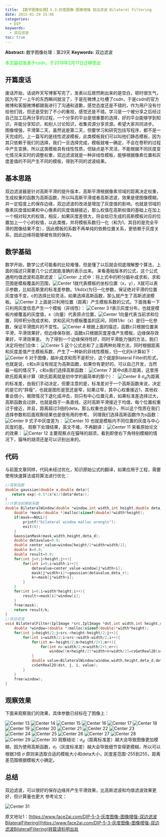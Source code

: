 ```yaml
---
title: 【数字图像处理】5.3:灰度图像-图像增强 双边滤波 Bilateral Filtering
date: 2015-01-29 15:46
categories:
  - DIP
keywords:
  - 双边滤波
toc: true
---
```

**Abstract:** 数字图像处理：第29天
**Keywords:** 双边滤波
<!--more-->
<font color="00FF00">本文最初发表于csdn，于2018年2月17日迁移至此</font>
## 开篇废话
废话开始，话说昨天写博客写完了，发表以后居然刷出来的是空白，顿时很生气，因为写了一上午的东西瞬间就没了，于是在微博上吐槽了csdn，于是csdn的官方微博和客服微博都跟我进行了沟通和道歉，感觉态度还是不错的，作为用户没有付给他们钱，但还是受到了不小的重视，感觉还是不错。学习是一个被分享之后经过自己加工后再分享的过程，一个分享的平台是很重要的选择，好的平台能够学到知识，并能分享知识，和别人讨论知识，收集资源分享资源。希望大家共同进步。
图像增强，平滑第二天，虽然说是第二天，但要学习和研究包括写程序，都不是一天完成的。上一篇写的是线性滤波模板，此类模板我们可以叫他们静态模板，因为其只依赖于我们的选择，我们一旦选择完成，模板就唯一确定，不会在卷积的过程中产生变换，所以这类模板具有线性性质，但缺点是不灵活，不能根据不同灰度变化情况来实时的调整权重，双边滤波就是一种非线性模板，能够根据像素位置和灰度差值的不同产生不同的模板，得到不同的滤波结果。
## 基本思路
双边滤波器是针对高斯平滑的提升版本，高斯平滑根据像素邻域的距离决定权重，生成权重的函数为高斯函数，所以叫高斯平滑或者高斯滤波，效果是使图像模糊，并一定程度上的保存边缘，双边滤波的改进是增加了灰度值的影响，也就是邻域的像素灰度值如果和中心像素的灰度值越接近，那么权值在高斯权值的基础上在加上一个相对较大的权值，相反，如果灰度差很大，将会给已生成的高斯模板对应的位置加上一个小的权值，以此类推，并将模板系数归一化（和为1，其目的是完全平滑的图像结果不变），因此模板的系数不再单纯的依赖位置关系，更依赖于灰度关系，因此边缘将能够被有效的保存。
## 数学基础
数学开始，数学公式可能看的比较难懂，但是懂了以后就会彻底理解整个算法，上面的描述只需要几个公式就能准确的表示出来。
来看基础版本的公式，这个公式通用均值滤波和高斯滤波：
![Center][]
上式中：将上式中的积分脑补成求和，求和范围是模板覆盖的范围，![Center 1][]就代表模板的坐标位置（x，y），X就可以表示参数，比如高斯里的标准差参数。1/kd(x)为归一化参数，保证绝对平滑的位置灰度值不变，c的选择比较灵活，如果选择高斯函数，那么就产生了高斯滤波模板。
![Center 2][]
上面是只利用位置（距离）产生模板系数的公式。下面我看一下只利用灰度信息产生一个模板（非线性）：
![Center 3][]
f表示灰度分布，也就是模板内被覆盖的灰度值，x（向量）代表原点位置，![Center 1][]向量代表当前求和位置，同样积分改成求和，求和区间为模板覆盖的区间，同样1/kr（x）是归一化参数，保证平滑图片的不变性。
![Center 4][]
根据上面的描述，函数c只根据位置来平滑，平滑效果好，但边缘保存弱，函数s只根据灰度差值产生模板，边缘保存效果好，平滑效果差。
为了得到一个边缘保持性好，同时平滑能力强的方法，我们决定将他们合体：
![Center 5][]
这个公式总和了上面两种处理方法，同时根据距离和灰度差值产生模板系数，产生了一种新的非线性模板，归一化的k计算如下：
![Center 6][]
对于图像，脑补成求和而不是积分，这个就是Bilateral Filter的形式，也就是说，c和s并没有规定为高斯函数，如果你有更好的，可以自己开发，当然最一般的情况下，c和s我们选择高斯函数：
![Center 7][]
其中d表示距离，这里用欧氏距离来计算（欧氏距离就是初中学的最简单的那个）： 
![Center 8][]
$\sigma_d$为距离的标准差，由我们手动决定，但要注意的是，标准差对于一个高斯函数来说，决定的是它的“胖瘦”，也就是图形是宽还是窄，如果过窄，其中心权重接近1，其他权重会很小，极限情况下退化成冲击，则只有中心位置元素，如果标准差选择过大，高斯函数会过胖，也就是趋于一条直线，这时高斯平滑接近于均值，每个位置权重过于接近，并且，距离超过3倍的deta，那么权重也会很小，所以这个性质在我们选择参数和后面观察结果也是很有用的参考。
同理我们选择高斯函数作为s函数：
![Center 9][]
式子中灰度差为：
![Center 10][]
也就是模板内不同位置的灰度与中心灰度的差。
观察下处理结果，英文不难，不再翻译：
![Center 11][]
来看原始论文的效果：
![Center 12][]
主要观察点在猫咪的胡须，看到即使右下角特别模糊的情况下，猫咪的胡须还是可以识别出来的。
## 代码
与前面文章同样，代码未经过优化，知识原始公式的翻译，如果应用于工程，需要使用快速算法或将算法进行优化：
```c++
//高斯函数
double gaussian(double x,double deta){
   return exp(-0.5*(x*x)/(deta*deta));
}
//计算当前模板系数
double BilateralWindow(double *window,int width,int height,double deta_d,double deta_r){
    double *mask=(double *)malloc(sizeof(double)*width*height);
    if(mask==NULL){
        printf("bilateral window malloc wrong\n");
        exit(0);
    }
    GaussianMask(mask,width,height,deta_d);
    double detavalue=0.0;
    double center_value=window[height/2*width+width/2];
    double k=0.0;
    double result=0.0;
    for(int j=0;j<height;j++){
        for(int i=0;i<width;i++){
            detavalue=center_value-window[j*width+i];
            mask[j*width+i]*=gaussian(detavalue,deta_r);
            k+=mask[j*width+i];
        }
    }
    for(int i=0;i<width*height;i++){
        result+=mask[i]*window[i];
    }
    free(mask);
    return result/k;
}
//双边滤波
void BilateralFilter(IplImage *src,IplImage *dst,int width,int height,double deta_d,double deta_r){
    double *window=(double *)malloc(sizeof(double)*width*height);
    for(int j=height/2;j<src->height-height/2;j++){
        for(int i=width/2;i<src->width-width/2;i++){
            for(int m=-height/2;m<height/2+1;m++){
                for(int n=-width/2;n<width/2+1;n++)
                    window[(m+height/2)*width+n+width/2]=cvGetReal2D(src, j+m, i+n);
            }
            double value=BilateralWindow(window,width,height,deta_d,deta_r);
            cvSetReal2D(dst, j, i, value);
        }
    }
    free(window);
}
```
## 观察效果
下面来观察我们的效果，具体参数已经标在了图像上：

![Center 13][]
![Center 14][]
![Center 15][]
![Center 16][]
![Center 17][]
![Center 18][]
![Center 19][]
![Center 20][]
![Center 21][]
![Center 22][]
![Center 23][]
![Center 24][]
![Center 25][]
![Center 26][]
![Center 27][]
![Center 28][]
![Center 29][]
![Center 30][]
观察结论：$\sigma_d$（距离标准差）越大会导致图像更加模糊，因为使用高斯函数，$\sigma_r$（灰度标准差）越大会导致细节变得更模糊，所以可以根据3倍 $\sigma$ 原则来选取合适的模板大小和deta大小，灰度差范围-255到255，距离差范围根据模板大小确定。

## 总结
双边滤波，可以很好的保存边缘并产生平滑效果，比高斯滤波和均值滤波效果更好，但计算量也更大
参考论文：

![Center 31][]







[Center]: https://tony4ai-1251394096.cos.ap-hongkong.myqcloud.com/blog_images/DIP-5-3-灰度图像-图像增强-双边滤波BilateralFiltering/20150129144428942.png
[Center 1]: https://tony4ai-1251394096.cos.ap-hongkong.myqcloud.com/blog_images/DIP-5-3-灰度图像-图像增强-双边滤波BilateralFiltering/20150129144755475.png
[Center 2]: https://tony4ai-1251394096.cos.ap-hongkong.myqcloud.com/blog_images/DIP-5-3-灰度图像-图像增强-双边滤波BilateralFiltering/20150129145111704.png
[Center 3]: https://tony4ai-1251394096.cos.ap-hongkong.myqcloud.com/blog_images/DIP-5-3-灰度图像-图像增强-双边滤波BilateralFiltering/20150129145404287.png
[Center 4]: https://tony4ai-1251394096.cos.ap-hongkong.myqcloud.com/blog_images/DIP-5-3-灰度图像-图像增强-双边滤波BilateralFiltering/20150129145813340.png
[Center 5]: https://tony4ai-1251394096.cos.ap-hongkong.myqcloud.com/blog_images/DIP-5-3-灰度图像-图像增强-双边滤波BilateralFiltering/20150129150801315.png
[Center 6]: https://tony4ai-1251394096.cos.ap-hongkong.myqcloud.com/blog_images/DIP-5-3-灰度图像-图像增强-双边滤波BilateralFiltering/20150129150653946.png
[Center 7]: https://tony4ai-1251394096.cos.ap-hongkong.myqcloud.com/blog_images/DIP-5-3-灰度图像-图像增强-双边滤波BilateralFiltering/20150129151118288.png
[cute.gif]: http://static.blog.csdn.net/xheditor/xheditor_emot/default/cute.gif
[Center 8]: https://tony4ai-1251394096.cos.ap-hongkong.myqcloud.com/blog_images/DIP-5-3-灰度图像-图像增强-双边滤波BilateralFiltering/20150129151125480.png
[Center 9]: https://tony4ai-1251394096.cos.ap-hongkong.myqcloud.com/blog_images/DIP-5-3-灰度图像-图像增强-双边滤波BilateralFiltering/20150129152126994.png
[Center 10]: https://tony4ai-1251394096.cos.ap-hongkong.myqcloud.com/blog_images/DIP-5-3-灰度图像-图像增强-双边滤波BilateralFiltering/20150129152138686.png
[Center 11]: https://tony4ai-1251394096.cos.ap-hongkong.myqcloud.com/blog_images/DIP-5-3-灰度图像-图像增强-双边滤波BilateralFiltering/20150129152643090.png
[Center 12]: https://tony4ai-1251394096.cos.ap-hongkong.myqcloud.com/blog_images/DIP-5-3-灰度图像-图像增强-双边滤波BilateralFiltering/20150129152737940.png
[Center 13]: https://tony4ai-1251394096.cos.ap-hongkong.myqcloud.com/blog_images/DIP-5-3-灰度图像-图像增强-双边滤波BilateralFiltering/20150129153208389.png
[Center 14]: https://tony4ai-1251394096.cos.ap-hongkong.myqcloud.com/blog_images/DIP-5-3-灰度图像-图像增强-双边滤波BilateralFiltering/20150129153154185.png
[Center 15]: https://tony4ai-1251394096.cos.ap-hongkong.myqcloud.com/blog_images/DIP-5-3-灰度图像-图像增强-双边滤波BilateralFiltering/20150129153203607.png
[Center 16]: https://tony4ai-1251394096.cos.ap-hongkong.myqcloud.com/blog_images/DIP-5-3-灰度图像-图像增强-双边滤波BilateralFiltering/20150129153215369.png
[Center 17]: https://tony4ai-1251394096.cos.ap-hongkong.myqcloud.com/blog_images/DIP-5-3-灰度图像-图像增强-双边滤波BilateralFiltering/20150129153226539.png
[Center 18]: https://tony4ai-1251394096.cos.ap-hongkong.myqcloud.com/blog_images/DIP-5-3-灰度图像-图像增强-双边滤波BilateralFiltering/20150129153311538.png
[Center 19]: https://tony4ai-1251394096.cos.ap-hongkong.myqcloud.com/blog_images/DIP-5-3-灰度图像-图像增强-双边滤波BilateralFiltering/20150129153344782.png
[Center 20]: https://tony4ai-1251394096.cos.ap-hongkong.myqcloud.com/blog_images/DIP-5-3-灰度图像-图像增强-双边滤波BilateralFiltering/20150129153355406.png
[Center 21]: https://tony4ai-1251394096.cos.ap-hongkong.myqcloud.com/blog_images/DIP-5-3-灰度图像-图像增强-双边滤波BilateralFiltering/20150129153336552.png
[Center 22]: https://tony4ai-1251394096.cos.ap-hongkong.myqcloud.com/blog_images/DIP-5-3-灰度图像-图像增强-双边滤波BilateralFiltering/20150129153421801.png
[Center 23]: https://tony4ai-1251394096.cos.ap-hongkong.myqcloud.com/blog_images/DIP-5-3-灰度图像-图像增强-双边滤波BilateralFiltering/20150129153510910.png
[Center 24]: https://tony4ai-1251394096.cos.ap-hongkong.myqcloud.com/blog_images/DIP-5-3-灰度图像-图像增强-双边滤波BilateralFiltering/20150129153532141.png
[Center 25]: https://tony4ai-1251394096.cos.ap-hongkong.myqcloud.com/blog_images/DIP-5-3-灰度图像-图像增强-双边滤波BilateralFiltering/20150129153550487.png
[Center 26]: https://tony4ai-1251394096.cos.ap-hongkong.myqcloud.com/blog_images/DIP-5-3-灰度图像-图像增强-双边滤波BilateralFiltering/20150129153536064.png
[Center 27]: https://tony4ai-1251394096.cos.ap-hongkong.myqcloud.com/blog_images/DIP-5-3-灰度图像-图像增强-双边滤波BilateralFiltering/20150129153554690.png
[Center 28]: https://tony4ai-1251394096.cos.ap-hongkong.myqcloud.com/blog_images/DIP-5-3-灰度图像-图像增强-双边滤波BilateralFiltering/20150129153659564.png
[Center 29]: https://tony4ai-1251394096.cos.ap-hongkong.myqcloud.com/blog_images/DIP-5-3-灰度图像-图像增强-双边滤波BilateralFiltering/20150129153727573.png
[Center 30]: https://tony4ai-1251394096.cos.ap-hongkong.myqcloud.com/blog_images/DIP-5-3-灰度图像-图像增强-双边滤波BilateralFiltering/20150129153835535.png
[Center 31]: https://tony4ai-1251394096.cos.ap-hongkong.myqcloud.com/blog_images/DIP-5-3-灰度图像-图像增强-双边滤波BilateralFiltering/20150129154416084.png





原文地址1：[https://www.face2ai.com/DIP-5-3-灰度图像-图像增强-双边滤波BilateralFiltering](https://www.face2ai.com/DIP-5-3-灰度图像-图像增强-双边滤波BilateralFiltering)转载请标明出处
